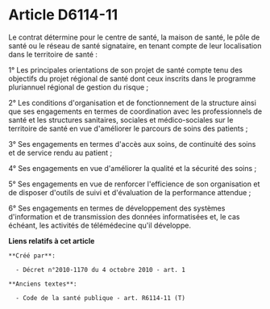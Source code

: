 # Article D6114-11

Le contrat détermine pour le centre de santé, la maison de santé, le pôle de santé ou le réseau de santé signataire, en
tenant compte de leur localisation dans le territoire de santé : 

1° Les principales orientations de son projet de santé compte tenu des objectifs du projet régional de santé dont ceux
inscrits dans le programme pluriannuel régional de gestion du risque ; 

2° Les conditions d'organisation et de fonctionnement de la structure ainsi que ses engagements en termes de coordination
avec les professionnels de santé et les structures sanitaires, sociales et médico-sociales sur le territoire de santé en vue
d'améliorer le parcours de soins des patients ; 

3° Ses engagements en termes d'accès aux soins, de continuité des soins et de service rendu au patient ; 

4° Ses engagements en vue d'améliorer la qualité et la sécurité des soins ; 

5° Ses engagements en vue de renforcer l'efficience de son organisation et de disposer d'outils de suivi et d'évaluation de
la performance attendue ; 

6° Ses engagements en termes de développement des systèmes d'information et de transmission des données informatisées et, le
cas échéant, les activités de télémédecine qu'il développe.

**Liens relatifs à cet article**

	**Créé par**:

	  - Décret n°2010-1170 du 4 octobre 2010 - art. 1

	**Anciens textes**:

	  - Code de la santé publique - art. R6114-11 (T)
